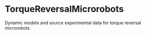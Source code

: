 # TorqueReversalMicrorobots
Dynamic models and source experimental data for torque reversal microrobots
